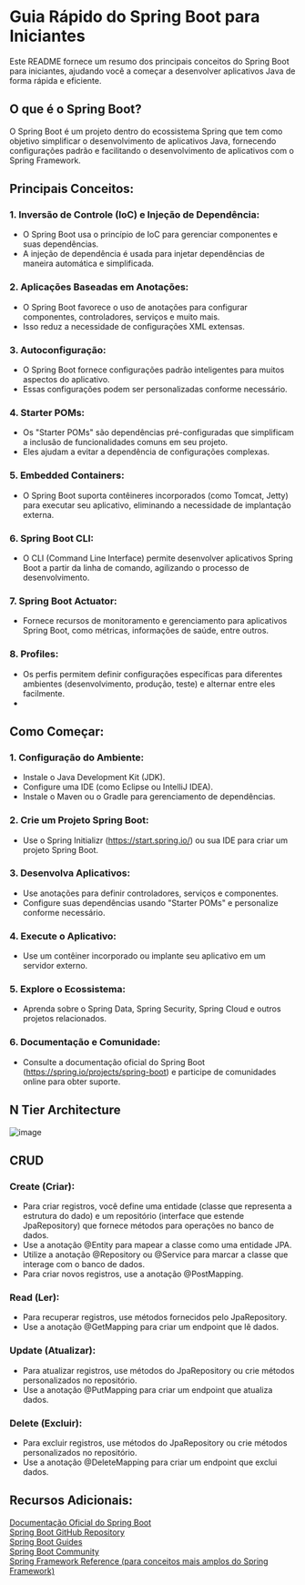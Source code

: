 # Guia Rápido do Spring Boot para Iniciantes
Este README fornece um resumo dos principais conceitos do Spring Boot para iniciantes, ajudando você a começar a desenvolver aplicativos Java de forma rápida e eficiente.

## O que é o Spring Boot?
O Spring Boot é um projeto dentro do ecossistema Spring que tem como objetivo simplificar o desenvolvimento de aplicativos Java, fornecendo configurações padrão e facilitando o desenvolvimento de aplicativos com o Spring Framework.
## Principais Conceitos:
### 1. Inversão de Controle (IoC) e Injeção de Dependência:
- O Spring Boot usa o princípio de IoC para gerenciar componentes e suas dependências.
- A injeção de dependência é usada para injetar dependências de maneira automática e simplificada.
### 2. Aplicações Baseadas em Anotações:
- O Spring Boot favorece o uso de anotações para configurar componentes, controladores, serviços e muito mais.
- Isso reduz a necessidade de configurações XML extensas.
### 3. Autoconfiguração:
- O Spring Boot fornece configurações padrão inteligentes para muitos aspectos do aplicativo.
- Essas configurações podem ser personalizadas conforme necessário.
### 4. Starter POMs:
- Os "Starter POMs" são dependências pré-configuradas que simplificam a inclusão de funcionalidades comuns em seu projeto.
- Eles ajudam a evitar a dependência de configurações complexas.
### 5. Embedded Containers:
- O Spring Boot suporta contêineres incorporados (como Tomcat, Jetty) para executar seu aplicativo, eliminando a necessidade de implantação externa.
### 6. Spring Boot CLI:
- O CLI (Command Line Interface) permite desenvolver aplicativos Spring Boot a partir da linha de comando, agilizando o processo de desenvolvimento.
### 7. Spring Boot Actuator:
- Fornece recursos de monitoramento e gerenciamento para aplicativos Spring Boot, como métricas, informações de saúde, entre outros.
### 8. Profiles:
- Os perfis permitem definir configurações específicas para diferentes ambientes (desenvolvimento, produção, teste) e alternar entre eles facilmente.
- 
## Como Começar:
### 1. Configuração do Ambiente:
- Instale o Java Development Kit (JDK).
- Configure uma IDE (como Eclipse ou IntelliJ IDEA).
- Instale o Maven ou o Gradle para gerenciamento de dependências.
### 2. Crie um Projeto Spring Boot:
- Use o Spring Initializr (https://start.spring.io/) ou sua IDE para criar um projeto Spring Boot.
### 3. Desenvolva Aplicativos:
- Use anotações para definir controladores, serviços e componentes.
- Configure suas dependências usando "Starter POMs" e personalize conforme necessário.
### 4. Execute o Aplicativo:
- Use um contêiner incorporado ou implante seu aplicativo em um servidor externo.
### 5. Explore o Ecossistema:
- Aprenda sobre o Spring Data, Spring Security, Spring Cloud e outros projetos relacionados.
### 6. Documentação e Comunidade:
- Consulte a documentação oficial do Spring Boot (https://spring.io/projects/spring-boot) e participe de comunidades online para obter suporte.
  
## N Tier Architecture 
![image](https://github.com/carvmi/spring-boot/assets/105459743/a1275852-30e5-42f4-a91c-bcfbe820ed0d)

## CRUD 
  ### Create (Criar):
  - Para criar registros, você define uma entidade (classe que representa a estrutura do dado) e um repositório (interface que estende JpaRepository) que fornece métodos para operações no banco de dados.
  - Use a anotação @Entity para mapear a classe como uma entidade JPA.
  - Utilize a anotação @Repository ou @Service para marcar a classe que interage com o banco de dados.
  - Para criar novos registros, use a anotação @PostMapping.
  ### Read (Ler):
  - Para recuperar registros, use métodos fornecidos pelo JpaRepository.
  - Use a anotação @GetMapping para criar um endpoint que lê dados.
 ###  Update (Atualizar):
  - Para atualizar registros, use métodos do JpaRepository ou crie métodos personalizados no repositório.
  - Use a anotação @PutMapping para criar um endpoint que atualiza dados.
 ### Delete (Excluir):
  - Para excluir registros, use métodos do JpaRepository ou crie métodos personalizados no repositório.
  - Use a anotação @DeleteMapping para criar um endpoint que exclui dados.

## Recursos Adicionais:
[Documentação Oficial do Spring Boot](https://docs.spring.io)
<br>
[Spring Boot GitHub Repository](https://github.com/spring-projects/spring-boot)
<br>
[Spring Boot Guides](https://spring.io/guides/)
<br>
[Spring Boot Community](https://spring.io/community/)
<br>
[Spring Framework Reference (para conceitos mais amplos do Spring Framework)](https://docs.spring.io/spring-framework/reference/)

